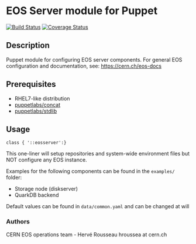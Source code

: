 # EOS Server module for Puppet

[![Build Status](https://travis-ci.org/cernops/puppet-eosserver.png?branch=master)](https://travis-ci.org/cernops/puppet-eosserver)
[![Coverage Status](https://coveralls.io/repos/github/cernops/puppet-eosserver/badge.svg?branch=master)](https://coveralls.io/github/cernops/puppet-eosserver?branch=master)

## Description

Puppet module for configuring EOS server components.
For general EOS configuration and documentation, see:
  https://cern.ch/eos-docs

## Prerequisites
 * RHEL7-like distribution
 * [puppetlabs/concat](https://forge.puppet.com/puppetlabs/concat)
 * [puppetlabs/stdlib](https://forge.puppet.com/puppetlabs/stdlib)

## Usage

```puppet
class { '::eosserver':}
```

This one-liner will setup repositories and system-wide environment files but NOT configure any EOS instance.

Examples for the following components can be found in the `examples/` folder:
 * Storage node (diskserver)
 * QuarkDB backend

Default values can be found in `data/common.yaml` and can be changed at will

### Authors
CERN EOS operations team - Hervé Rousseau hroussea at cern.ch
